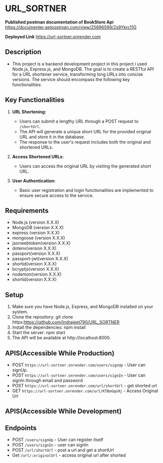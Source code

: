 # URL_SORTNER

**Published postman documentation of BookStore Api**
https://documenter.getpostman.com/view/25896599/2s9Ykrc11G

**Deployed Link**
https://url-sortner.onrender.com


## Description

- This project is a backend development project  in this project  i used Node.js, Express.js, and MongoDB. The goal is to create a RESTful API for a URL shortener service, transforming long URLs into concise versions. The service should encompass the following key functionalities:

 ## Key Functionalities

1. **URL Shortening:**
   - Users can submit a lengthy URL through a POST request to `/shortUrl`.
   - The API will generate a unique short URL for the provided original URL and store it in the database.
   - The response to the user's request includes both the original and shortened URLs.

2. **Access Shortened URLs:**
   - Users can access the original URL by visiting the generated short URL.

3. **User Authentication:**
   - Basic user registration and login functionalities are implemented to ensure secure access to the service.

## Requirements
- Node.js (version X.X.X)
- MongoDB (version X.X.X)
- express (version X.X.X)
- mongoose (version X.X.X)
- jsonwebtoken(version X.X.X)
- dotenv(version X.X.X)
- passport(version X.X.X)
- passport-jwt(version X.X.X)
- shortid(version X.X.X)
- bcryptjs(version X.X.X)
- nodemon(version X.X.X)
- shortid(version X.X.X)

## Setup

1. Make sure you have Node.js, Express, and MongoDB installed on your system.
2. Clone the repository: git clone https:https://github.com/Indrajeet790/URL_SORTNER
3. Install the dependencies: npm install
4. Start the server: npm start
5. The API will be available at http://localhost:8000.

## APIS(Accessible While Production)

- POST `https://url-sortner.onrender.com/users/signUp` - User can signUp.
- POST `https://url-sortner.onrender.com/users/signIn` - User can signIn through 
email and password
- POST `https://url-sortner.onrender.com/url/shortUrl` - get  shorted url
- GET `https://url-sortner.onrender.com/url/KTBoGqo9j` - Access Original Url

## APIS(Accessible While Development)
## Endpoints

- POST `/users/signUp` - User can register itself
- POST `/users/signIn` - user can signIn
- POST `/url/shortUrl` - post a url and get a shortUrl
- Get `/url/:originalUrl` - access original url after shorted
 
